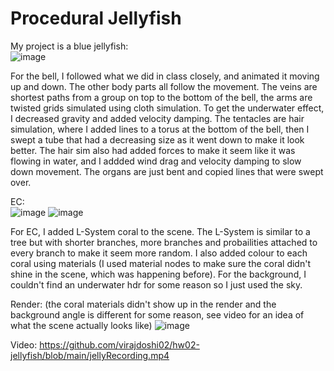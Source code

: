 # Procedural Jellyfish

My project is a blue jellyfish:<br>
![image](https://github.com/user-attachments/assets/a2fe3238-27db-4be7-87bc-92f498e9f5cd)

For the bell, I followed what we did in class closely, and animated it moving up and down. The other body parts all follow the movement. The veins are shortest paths from a group on top to the bottom of the bell, the arms are twisted grids simulated using cloth simulation. To get the underwater effect, I decreased gravity and added velocity damping. The tentacles are hair simulation, where I added lines to a torus at the bottom of the bell, then I swept a tube that had a decreasing size as it went down to make it look better. The hair sim also had added forces to make it seem like it was flowing in water, and I addded wind drag and velocity damping to slow down movement. The organs are just bent and copied lines that were swept over. 

EC:<br>
![image](https://github.com/user-attachments/assets/da0b3be8-cf49-4267-b481-ebe2563abbd6)
![image](https://github.com/user-attachments/assets/d3f6b34c-7c7f-42fe-ac17-c269a846ea31)

For EC, I added L-System coral to the scene. The L-System is similar to a tree but with shorter branches, more branches and probailities attached to every branch to make it seem more random. I also added colour to each coral using materials (I used material nodes to make sure the coral didn't shine in the scene, which was happening before). For the background, I couldn't find an underwater hdr for some reason so I just used the sky.

Render: (the coral materials didn't show up in the render and the background angle is different for some reason, see video for an idea of what the scene actually looks like)
![image](https://github.com/user-attachments/assets/ef76be21-03ae-403f-8381-f23d60ae590b)

Video: https://github.com/virajdoshi02/hw02-jellyfish/blob/main/jellyRecording.mp4

